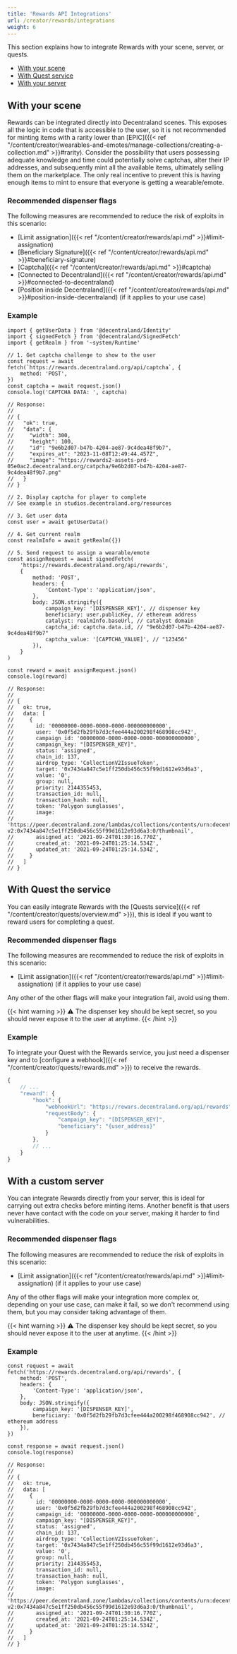 ```yaml
---
title: 'Rewards API Integrations'
url: /creator/rewards/integrations
weight: 6
---
```


This section explains how to integrate Rewards with your scene, server, or quests.

- [With your scene](#with-your-scene)
- [With Quest service](#with-quest-service)
- [With your server](#with-a-custom-server)

## With your scene

Rewards can be integrated directly into Decentraland scenes. This exposes all the logic in code that is accessible to the user, so it is not recommended for minting items with a rarity lower than [EPIC]({{< ref "/content/creator/wearables-and-emotes/manage-collections/creating-a-collection.md" >}}#rarity). Consider the possibility that users possessing adequate knowledge and time could potentially solve captchas, alter their IP addresses, and subsequently mint all the available items, ultimately selling them on the marketplace. The only real incentive to prevent this is having enough items to mint to ensure that everyone is getting a wearable/emote.

### Recommended dispenser flags

The following measures are recommended to reduce the risk of exploits in this scenario:

- [Limit assignation]({{< ref "/content/creator/rewards/api.md" >}}#limit-assignation)
- [Beneficiary Signature]({{< ref "/content/creator/rewards/api.md" >}}#beneficiary-signature)
- [Captcha]({{< ref "/content/creator/rewards/api.md" >}}#captcha)
- [Connected to Decentraland]({{< ref "/content/creator/rewards/api.md" >}}#connected-to-decentraland)
- [Position inside Decentraland]({{< ref "/content/creator/rewards/api.md" >}}#position-inside-decentraland) (if it applies to your use case)

### Example

```tsx
import { getUserData } from '@decentraland/Identity'
import { signedFetch } from '@decentraland/SignedFetch'
import { getRealm } from '~system/Runtime'

// 1. Get captcha challenge to show to the user
const request = await fetch(`https://rewards.decentraland.org/api/captcha`, {
	method: 'POST',
})
const captcha = await request.json()
console.log('CAPTCHA DATA: ', captcha)

// Response:
//
// {
//   "ok": true,
//   "data": {
//     "width": 300,
//     "height": 100,
//     "id": "9e6b2d07-b47b-4204-ae87-9c4dea48f9b7",
//     "expires_at": "2023-11-08T12:49:44.457Z",
//     "image": "https://rewards2-assets-prd-05e0ac2.decentraland.org/catpcha/9e6b2d07-b47b-4204-ae87-9c4dea48f9b7.png"
//   }
// }

// 2. Display captcha for player to complete
// See example in studios.decentraland.org/resources

// 3. Get user data
const user = await getUserData()

// 4. Get current realm
const realmInfo = await getRealm({})

// 5. Send request to assign a wearable/emote
const assignRequest = await signedFetch(
	'https://rewards.decentraland.org/api/rewards',
	{
		method: 'POST',
		headers: {
			'Content-Type': 'application/json',
		},
		body: JSON.stringify({
			campaign_key: '[DISPENSER_KEY]', // dispenser key
			beneficiary: user.publicKey, // ethereum address
			catalyst: realmInfo.baseUrl, // catalyst domain
			captcha_id: captcha.data.id, // "9e6b2d07-b47b-4204-ae87-9c4dea48f9b7"
			captcha_value: '[CAPTCHA_VALUE]', // "123456"
		}),
	}
)

const reward = await assignRequest.json()
console.log(reward)

// Response:
//
// {
//   ok: true,
//   data: [
//     {
//       id: '00000000-0000-0000-0000-000000000000',
//       user: '0x0f5d2fb29fb7d3cfee444a200298f468908cc942',
//       campaign_id: '00000000-0000-0000-0000-000000000000',
//       campaign_key: "[DISPENSER_KEY]",
//       status: 'assigned',
//       chain_id: 137,
//       airdrop_type: 'CollectionV2IssueToken',
//       target: '0x7434a847c5e1ff250db456c55f99d1612e93d6a3',
//       value: '0',
//       group: null,
//       priority: 2144355453,
//       transaction_id: null,
//       transaction_hash: null,
//       token: 'Polygon sunglasses',
//       image:
//         'https://peer.decentraland.zone/lambdas/collections/contents/urn:decentraland:mumbai:collections-v2:0x7434a847c5e1ff250db456c55f99d1612e93d6a3:0/thumbnail',
//       assigned_at: '2021-09-24T01:30:16.770Z',
//       created_at: '2021-09-24T01:25:14.534Z',
//       updated_at: '2021-09-24T01:25:14.534Z',
//     }
//   ]
// }
```

## With Quest the service

You can easily integrate Rewards with the [Quests service]({{< ref "/content/creator/quests/overview.md" >}}), this is ideal if you want to reward users for completing a quest.

### Recommended dispenser flags

The following measures are recommended to reduce the risk of exploits in this scenario:

- [Limit assignation]({{< ref "/content/creator/rewards/api.md" >}}#limit-assignation) (if it applies to your use case)

Any other of the other flags will make your integration fail, avoid using them.

{{< hint warning >}}
⚠️ The dispenser key should be kept secret, so you should never expose it to the user at anytime.
{{< /hint >}}

### Example

To integrate your Quest with the Rewards service, you just need a dispenser key and to [configure a webhook]({{< ref "/content/creator/quests/rewards.md" >}}) to receive the rewards.

```js
{
    // ...
    "reward": {
        "hook": {
            "webhookUrl": "https://rewars.decentraland.org/api/rewards",
            "requestBody": {
                "campaign_key": "[DISPENSER_KEY]",
                "beneficiary": "{user_address}"
            }
        },
        // ...
    }
}
```

## With a custom server

You can integrate Rewards directly from your server, this is ideal for carrying out extra checks before minting items. Another benefit is that users never have contact with the code on your server, making it harder to find vulnerabilities.

### Recommended dispenser flags

The following measures are recommended to reduce the risk of exploits in this scenario:

- [Limit assignation]({{< ref "/content/creator/rewards/api.md" >}}#limit-assignation) (if it applies to your use case)

Any of the other flags will make your integration more complex or, depending on your use case, can make it fail, so we don't recommend using them, but you may consider taking advantage of them.

{{< hint warning >}}
⚠️ The dispenser key should be kept secret, so you should never expose it to the user at anytime.
{{< /hint >}}

### Example

```tsx
const request = await fetch('https://rewards.decentraland.org/api/rewards', {
	method: 'POST',
	headers: {
		'Content-Type': 'application/json',
	},
	body: JSON.stringify({
		campaign_key: '[DISPENSER_KEY]',
		beneficiary: '0x0f5d2fb29fb7d3cfee444a200298f468908cc942', // ethereum address
	}),
})

const response = await request.json()
console.log(response)

// Response:
//
// {
//   ok: true,
//   data: [
//     {
//       id: '00000000-0000-0000-0000-000000000000',
//       user: '0x0f5d2fb29fb7d3cfee444a200298f468908cc942',
//       campaign_id: '00000000-0000-0000-0000-000000000000',
//       campaign_key: "[DISPENSER_KEY]",
//       status: 'assigned',
//       chain_id: 137,
//       airdrop_type: 'CollectionV2IssueToken',
//       target: '0x7434a847c5e1ff250db456c55f99d1612e93d6a3',
//       value: '0',
//       group: null,
//       priority: 2144355453,
//       transaction_id: null,
//       transaction_hash: null,
//       token: 'Polygon sunglasses',
//       image:
//         'https://peer.decentraland.zone/lambdas/collections/contents/urn:decentraland:mumbai:collections-v2:0x7434a847c5e1ff250db456c55f99d1612e93d6a3:0/thumbnail',
//       assigned_at: '2021-09-24T01:30:16.770Z',
//       created_at: '2021-09-24T01:25:14.534Z',
//       updated_at: '2021-09-24T01:25:14.534Z',
//     }
//   ]
// }
```
